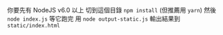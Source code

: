 你要先有 NodeJS v6.0 以上
切到這個目錄 `npm install` (但推薦用 `yarn`)
然後 `node index.js` 等它跑完
用 `node output-static.js` 輸出結果到 `static/index.html`
